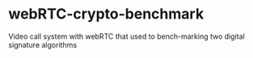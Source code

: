 # webRTC-crypto-benchmark
Video call system with webRTC that used to bench-marking two digital signature algorithms
